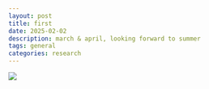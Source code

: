 ```yaml
---
layout: post
title: first
date: 2025-02-02 
description: march & april, looking forward to summer
tags: general 
categories: research
---
```


![](https://i.imgur.com/nKA4B.jpeg)

